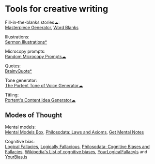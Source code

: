 
# Tools for creative writing

Fill-in-the-blanks stories☁:  
[Masterpiece Generator](https://www.plot-generator.org.uk/),
[Word Blanks](https://www.wordblanks.com/)

Illustrations:  
[Sermon Illustrations*](http://www.sermonillustrations.com/)

Microcopy prompts:  
[Random Microcopy Prompts☁](https://dailyuxwriting.com/random-microcopy-prompt)

Quotes:  
[BrainyQuote*](https://www.brainyquote.com/)

Tone generator:  
[The Portent Tone of Voice Generator☁](https://www.portent.com/tools/tone-of-voice-generator)

Titling:  
[Portent's Content Idea Generator☁](https://www.portent.com/tools/title-maker/)

## Modes of Thought

Mental models:  
[Mental Models Box](https://www.mentalmodelsbox.com/explore),
[Philosodata: Laws and Axioms](https://gainedin.site/laws-axioms/),
[Get Mental Notes](https://getmentalnotes.com/cards)

Cognitive bias:  
[Logical Fallacies](https://www.logicalfallacies.org/),
[Logically Fallacious](https://www.logicallyfallacious.com/logicalfallacies/search),
[Philosodata: Cognitive Biases and Fallacies](https://gainedin.site/bias/),
[Wikipedia's List of cognitive biases](https://en.wikipedia.org/wiki/List_of_cognitive_biases),
[YourLogicalFallacyIs](https://yourlogicalfallacyis.com/) and [YourBias.is](https://yourbias.is/)
